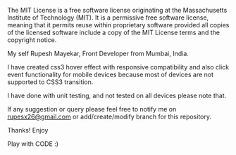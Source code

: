 The MIT License is a free software license originating at the Massachusetts Institute of Technology (MIT). It is a permissive free software license, meaning that it permits reuse within proprietary software provided all copies of the licensed software include a copy of the MIT License terms and the copyright notice.

My self Rupesh Mayekar, Front Developer from Mumbai, India.

I have created css3 hover effect with responsive compatibility and also click event functionality for mobile devices because most of devices are not supported to CSS3 transition.

I have done with unit testing, and not tested on all devices please note that.

If any suggestion or query please feel free to notify me on rupesx26@gmail.com or add/create/modify branch for this repository.

Thanks! Enjoy

Play with CODE :) 
